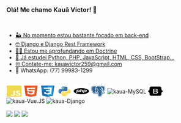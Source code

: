 ### Olá! Me chamo Kauã Victor! 👋

<div>
  <a href="https://github.com/KauaVicto">
</div><br>
  
- 🏜 No momento estou bastante focado em back-end
- 🤓 Django e Django Rest Framework
- 👨‍🔬 Estou me aprofundando em Doctrine
- 📘 Já estudei Python, PHP, JavaScript, HTML, CSS, BootStrap...
- ✉ Contate-me: kauavictor259@gmail.com
- 📱 WhatsApp: (77) 99983-1299

<div style="display: inline_block"><br>
  <img align="center" title="JavaScript" alt="kaua-Js" height="30" width="40" src="https://raw.githubusercontent.com/devicons/devicon/master/icons/javascript/javascript-plain.svg">
  <img align="center" title="HTML" alt="kaua-HTML" height="30" width="40" src="https://raw.githubusercontent.com/devicons/devicon/master/icons/html5/html5-original.svg">
  <img align="center" title="CSS" alt="kaua-CSS" height="30" width="40" src="https://raw.githubusercontent.com/devicons/devicon/master/icons/css3/css3-original.svg">
  <img align="center" title="Python" alt="kaua-Python" height="30" width="40" src="https://raw.githubusercontent.com/devicons/devicon/master/icons/python/python-original.svg">
  <img align="center" title="PHP" alt="kaua-PHP" height="30" width="40" src="https://raw.githubusercontent.com/devicons/devicon/master/icons/php/php-plain.svg">
  <img align="center" title="PostgreSQL" alt="kaua-PostgreSQL" height="30" width="40" src="https://raw.githubusercontent.com/devicons/devicon/master/icons/postgresql/postgresql-plain.svg">
  <img align="center" title="MySQL" alt="kaua-MySQL" height="30" width="40" src="https://cdn.jsdelivr.net/gh/devicons/devicon/icons/mysql/mysql-original.svg">
  <img align="center" title="BootStrap" alt="kaua-BootStrap" height="30" width="40" src="https://raw.githubusercontent.com/devicons/devicon/master/icons/bootstrap/bootstrap-plain.svg">
  <img align="center" title="Vue.js" alt="kaua-Vue.JS" height="30" width="40" src="https://cdn.jsdelivr.net/gh/devicons/devicon/icons/vuejs/vuejs-original.svg" />
  <img align="center" title="Django" alt="kaua-Django" height="30" width="40" src="https://cdn.jsdelivr.net/gh/devicons/devicon/icons/django/django-plain.svg" />
</div><br>
  
<div> 
    <a href="https://instagram.com/kaua_.dev" target="_blank"><img src="https://img.shields.io/badge/-Instagram-%23E4405F?style=for-the-badge&logo=instagram&logoColor=white" target="_blank"></a>
    <a href="https://discord.gg/G9GPg5SA75" target="_blank"><img src="https://img.shields.io/badge/Discord-7289DA?style=for-the-badge&logo=discord&logoColor=white" target="_blank"></a>  
    <a href="https://www.linkedin.com/in/kauã-victor-5835a6179/" target="_blank"><img src="https://img.shields.io/badge/-LinkedIn-%230077B5?style=for-the-badge&logo=linkedin&logoColor=white" target="_blank"></a> 
</div>

